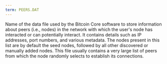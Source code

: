 ```yaml
---
term: PEERS.DAT
---
```


Name of the data file used by the Bitcoin Core software to store information about peers (i.e., nodes) in the network with which the user's node has interacted or can potentially interact. It contains details such as IP addresses, port numbers, and various metadata. The nodes present in this list are by default the seed nodes, followed by all other discovered or manually added nodes. This file usually contains a very large list of peers from which the node randomly selects to establish its connections.